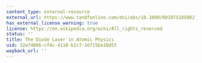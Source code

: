 ```yaml
---
content_type: external-resource
external_url: https://www.tandfonline.com/doi/abs/10.1080/00107518508210984
has_external_license_warning: true
license: https://en.wikipedia.org/wiki/All_rights_reserved
status: ''
title: The Diode Laser in Atomic Physics
uid: 32e74886-cf4c-4110-b1c7-16f15ba1bd53
wayback_url: ''
---
```

